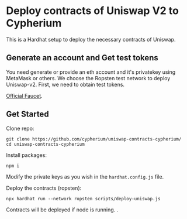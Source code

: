 # Deploy contracts of Uniswap V2 to Cypherium

This is a Hardhat setup to deploy the necessary contracts of Uniswap.
## Generate an account and Get test tokens

You need generate or provide an eth account and it's privatekey using MetaMask or others. We choose the Ropsten test network to deploy Uniswap-v2. First, we need to obtain test tokens.

 [Official Faucet](https://ropstenfaucet.cypherium.io/).

## Get Started

Clone repo:
``` 
git clone https://github.com/cypherium/uniswap-contracts-cypherium/
cd uniswap-contracts-cypherium
```

Install packages:
```
npm i
```

Modify the private keys as you wish in the `hardhat.config.js` file.

Deploy the contracts (ropsten):
```
npx hardhat run --network ropsten scripts/deploy-uniswap.js
```

Contracts will be deployed if node is running.
.

